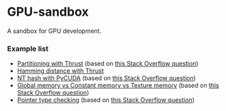 GPU-sandbox
===========

A sandbox for GPU development.


### Example list

* [Partitioning with Thrust][1] (based on [this Stack Overflow question][2])
* [Hamming distance with Thrust][3]
* [NT hash with PyCUDA][4] (based on [this Stack Overflow question][5])
* [Global memory vs Constant memory vs Texture memory][6] (based on [this Stack Overflow question][7])
* [Pointer type checking][8] (based on [this Stack Overflow question][9])


[1]: src/gpu_partitioning.cu
[2]: http://stackoverflow.com/a/16602201/1043187
[3]: src/gpu_hamming_distance.cu
[4]: src/gpu_hash.py
[5]: http://stackoverflow.com/questions/16257776/pycuda-inconsistent-results-on-the-same-platform/16293077#16293077
[6]: src/gpu_texture.cu
[7]: http://stackoverflow.com/questions/14398416/convenience-of-2d-cuda-texture-memory-against-global-memory
[8]: src/gpu_pointer_type.cu
[9]: http://stackoverflow.com/questions/16684212/strange-behavior-when-detecting-global-memory
